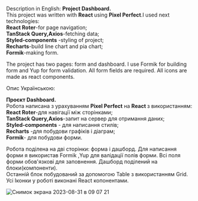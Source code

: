 Description in English:
<b>Project Dashboard.</b><br/>
This project was written with <b>React </b> using <b>Pixel Perfect</b>.I used next technologies:<br/>
<b>React Roter</b>-for page navigation;<br/>
<b>TanStack Query,Axios</b>-fetching data;<br/>
<b>Styled-components</b> -styling of project;<br/>
<b>Recharts</b>-build line chart and pia chart;<br/>
 <b>Formik</b>-making form.<br/>

The project has two pages: form and dashboard.
I use Formik for building form and Yup for form validation. All form fields are required.
All icons are made as react components.<br/>

Опис Українською:<br/>

<b>Проєкт Dashboard.</b><br/>
Робота написана з урахуванням <b>Pixel Perfect</b> на <b>React </b>з використанням:<br/>
<b>React Roter</b>-для навігації між сторінками; <br/>
<b>TanStack Query,Axios</b>-запит на сервер для отримання даних;<br/>
<b>Styled-components</b> - для написання стилів;<br/>
<b>Recharts</b>  -для побудови графіків і діаграм;<br/>
 <b>Formik</b>- для побудови форми. <br/>

Робота поділена на дві сторінки: форма і дашборд.
Для написання форми я використав Formik ,Yup для валідації полів форми. Всі поля форми обов'язкові для заповнення.
Дашборд поділений на блоки(компоненти).  
Останній блок побудований за допомогою Table з використанням Grid.
Усі Іконки у роботі виконані React копонентами.

![Снимок экрана 2023-08-31 в 09 07 21](https://github.com/Artem91S/Dashboard/assets/115031070/ce9a8ed3-de0c-4418-bf02-c4bc172d8ddf)


